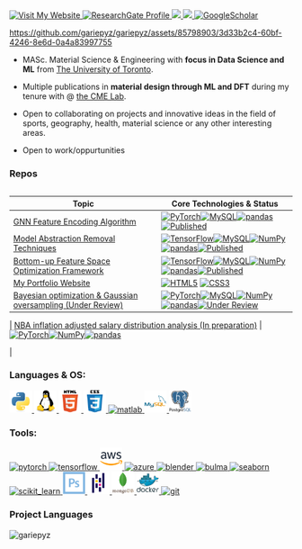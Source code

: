 

<a href="https://gariepyz.github.io/">
    <img src="https://img.shields.io/badge/Visit-My%20Website-brightgreen?style=flat&logo=github" alt="Visit My Website">
</a>
<a href="https://www.researchgate.net/profile/Zachary-Gariepy/publications">
    <img src="https://img.shields.io/badge/ResearchGate-Profile-brightgreen?style=flat&logo=researchgate" alt="ResearchGate Profile">
</a>
</a>  
<a href="https://www.linkedin.com/in/zachary-gariepy/">
    <img src="https://img.shields.io/badge/-Linkedin-blue?style=flat-square&logo=linkedin">
</a>
<a href="mailto:zgariepy123@gmail.com">
    <img src="https://img.shields.io/badge/-Email-red?style=flat-square&logo=gmail&logoColor=white">
</a>
<a href='https://scholar.google.com/citations?hl=en&user=ZGXWVvAAAAAJ&view_op=list_works&sortby=pubdate' target="_blank">
    <img alt='GoogleScholar' src='https://img.shields.io/badge/Scholar-100000?style=flat&logo=GoogleScholar&logoColor=white&&color=0181FF'>
</a>
<br/> 

<!-- <a href="https://github.com/gariepyz"> -->
<!-- <img src="https://raw.githubusercontent.com/gariepyz/gariepyz.github.io/main/images/mural.jpeg" width="20%" alt="Scaled Down Image"> -->
<!-- </a> -->


https://github.com/gariepyz/gariepyz/assets/85798903/3d33b2c4-60bf-4246-8e6d-0a4a83997755

<!-- <video width='853' height='414' loop autoplay> -->
<!--     <source src="https://raw.githubusercontent.com/gariepyz/gariepyz/main/media/banner.mp4" type="video/mp4"> -->
<!--     Your browser does not support the video tag. -->
<!-- </video> -->

</p>

* MASc. Material Science & Engineering with **focus in Data Science and ML** from [The University of Toronto](https://gradstudies.engineering.utoronto.ca/). 

* Multiple publications in **material design through ML and DFT** during my tenure with @ [the CME Lab](http://www.ecf.utoronto.ca/~singhc17/index.html).

* Open to collaborating on projects and innovative ideas in the field of sports, geography, health, material science or any other interesting areas. 

* Open to work/oppurtunities

### Repos
<table>

|Topic | Core Technologies & Status|
|--|--|
| [GNN Feature Encoding Algorithm](https://github.com/gariepyz/Automatic-Graph-Representation-Algorithm-For-Graph-Neural-Networks) | [![PyTorch](https://img.shields.io/badge/-PyTorch-EE4C2C?style=flat&logo=pytorch&logoColor=white)](https://pytorch.org/)[![MySQL](https://img.shields.io/badge/-MySQL-4479A1?style=flat&logo=mysql&logoColor=white)](https://www.mysql.com/)[![pandas](https://img.shields.io/badge/-pandas-150458?style=flat&logo=pandas&logoColor=white)](https://pandas.pydata.org/)[![Published](https://img.shields.io/badge/-Published-007BFF?style=flat&logo=graduation-cap&logoColor=white)](https://pubs.aip.org/aip/aml/article/1/3/036103/2900763/Automatic-graph-representation-algorithm-for)| 
[Model Abstraction Removal Techniques](https://github.com/gariepyz/NN-Decomposition-For-Empirically-Derived-Insight) |[![TensorFlow](https://img.shields.io/badge/-TensorFlow-FF6F00?style=flat&logo=tensorflow&logoColor=white)](https://www.tensorflow.org/)[![MySQL](https://img.shields.io/badge/-MySQL-4479A1?style=flat&logo=mysql&logoColor=white)](https://www.mysql.com/)[![NumPy](https://img.shields.io/badge/-NumPy-013243?style=flat&logo=numpy&logoColor=white)](https://numpy.org/) [![pandas](https://img.shields.io/badge/-pandas-150458?style=flat&logo=pandas&logoColor=white)](https://pandas.pydata.org/)[![Published](https://img.shields.io/badge/-Published-007BFF?style=flat&logo=graduation-cap&logoColor=white)](https://pubs.acs.org/doi/10.1021/acscatal.2c03675)|
[Bottom-up Feature Space Optimization Framework](https://github.com/gariepyz/Machine-Learning-Powered-Bottom-up-Alloy-Catalyst-Discovery) |[![TensorFlow](https://img.shields.io/badge/-TensorFlow-FF6F00?style=flat&logo=tensorflow&logoColor=white)](https://www.tensorflow.org/)[![MySQL](https://img.shields.io/badge/-MySQL-4479A1?style=flat&logo=mysql&logoColor=white)](https://www.mysql.com/)[![NumPy](https://img.shields.io/badge/-NumPy-013243?style=flat&logo=numpy&logoColor=white)](https://numpy.org/)[![pandas](https://img.shields.io/badge/-pandas-150458?style=flat&logo=pandas&logoColor=white)](https://pandas.pydata.org/)[![Published](https://img.shields.io/badge/-Published-007BFF?style=flat&logo=graduation-cap&logoColor=white)](https://pubs.rsc.org/en/content/articlelanding/2023/YA/D2YA00316C)|
[My Portfolio Website](https://gariepyz.github.io/) | [![HTML5](https://img.shields.io/badge/-HTML5-E34F26?style=flat&logo=html5&logoColor=white)](https://www.w3.org/TR/html52/) [![CSS3](https://img.shields.io/badge/-CSS3-1572B6?style=flat&logo=css3&logoColor=white)](https://www.w3.org/Style/CSS/Overview.en.html) 
[Bayesian optimization & Gaussian oversampling (Under Review)](https://github.com/gariepyz) |[![PyTorch](https://img.shields.io/badge/-PyTorch-EE4C2C?style=flat&logo=pytorch&logoColor=white)](https://pytorch.org/)[![MySQL](https://img.shields.io/badge/-MySQL-4479A1?style=flat&logo=mysql&logoColor=white)](https://www.mysql.com/)[![NumPy](https://img.shields.io/badge/-NumPy-013243?style=flat&logo=numpy&logoColor=white)](https://numpy.org/)[![pandas](https://img.shields.io/badge/-pandas-150458?style=flat&logo=pandas&logoColor=white)](https://pandas.pydata.org/)[![Under Review](https://img.shields.io/badge/-Under%20Review-FF6F61?style=flat&logo=graduation-cap&logoColor=white)](https://www.researchgate.net/profile/Zachary-Gariepy/publications)
|
[NBA inflation adjusted salary distribution analysis (In preparation)](https://github.com/gariepyz) |[![PyTorch](https://img.shields.io/badge/-PyTorch-EE4C2C?style=flat&logo=pytorch&logoColor=white)](https://pytorch.org/)[![NumPy](https://img.shields.io/badge/-NumPy-013243?style=flat&logo=numpy&logoColor=white)](https://numpy.org/)[![pandas](https://img.shields.io/badge/-pandas-150458?style=flat&logo=pandas&logoColor=white)](https://pandas.pydata.org/)


|


### Languages & OS:

<p align="left">  
<a href="https://www.python.org" target="_blank" rel="noreferrer"> <img src="https://raw.githubusercontent.com/devicons/devicon/master/icons/python/python-original.svg" alt="python" width="40" height="40"/> </a> 
<a href="https://www.linux.org/" target="_blank" rel="noreferrer"> <img src="https://raw.githubusercontent.com/devicons/devicon/master/icons/linux/linux-original.svg" alt="linux" width="40" height="40"/> </a>
 <a href="https://www.w3.org/html/" target="_blank" rel="noreferrer"> <img src="https://raw.githubusercontent.com/devicons/devicon/master/icons/html5/html5-original-wordmark.svg" alt="html5" width="40" height="40"/> </a> 
 <a href="https://www.w3schools.com/css/" target="_blank" rel="noreferrer"> <img src="https://raw.githubusercontent.com/devicons/devicon/master/icons/css3/css3-original-wordmark.svg" alt="css3" width="40" height="40"/> </a>
 <a href="https://www.mathworks.com/" target="_blank" rel="noreferrer"> <img src="https://upload.wikimedia.org/wikipedia/commons/2/21/Matlab_Logo.png" alt="matlab" width="40" height="40"/> </a>
 <a href="https://www.mysql.com/" target="_blank" rel="noreferrer"> <img src="https://raw.githubusercontent.com/devicons/devicon/master/icons/mysql/mysql-original-wordmark.svg" alt="mysql" width="40" height="40"/> </a> 
<a href="https://www.postgresql.org" target="_blank" rel="noreferrer"> <img src="https://raw.githubusercontent.com/devicons/devicon/master/icons/postgresql/postgresql-original-wordmark.svg" alt="postgresql" width="40" height="40"/> </a> 
  </p>

### Tools:

<p align="left"> <a href="https://pytorch.org/" target="_blank" rel="noreferrer"> <img src="https://www.vectorlogo.zone/logos/pytorch/pytorch-icon.svg" alt="pytorch" width="40" height="40"/> </a> 
<a href="https://www.tensorflow.org" target="_blank" rel="noreferrer"> <img src="https://www.vectorlogo.zone/logos/tensorflow/tensorflow-icon.svg" alt="tensorflow" width="40" height="40"/> </a>
<a href="https://aws.amazon.com" target="_blank" rel="noreferrer"> <img src="https://raw.githubusercontent.com/devicons/devicon/master/icons/amazonwebservices/amazonwebservices-original-wordmark.svg" alt="aws" width="40" height="40"/>
<a href="https://azure.microsoft.com/en-in/" target="_blank" rel="noreferrer"> <img src="https://www.vectorlogo.zone/logos/microsoft_azure/microsoft_azure-icon.svg" alt="azure" width="40" height="40"/> </a> 
<a href="https://www.blender.org/" target="_blank" rel="noreferrer"> <img src="https://download.blender.org/branding/community/blender_community_badge_white.svg" alt="blender" width="40" height="40"/> </a> 
<a href="https://bulma.io/" target="_blank" rel="noreferrer"> <img src="https://raw.githubusercontent.com/gilbarbara/logos/804dc257b59e144eaca5bc6ffd16949752c6f789/logos/bulma.svg" alt="bulma" width="40" height="40"/> </a>
<a href="https://seaborn.pydata.org/" target="_blank" rel="noreferrer"> <img src="https://seaborn.pydata.org/_images/logo-mark-lightbg.svg" alt="seaborn" width="40" height="40"/> </a> 
<a href="https://scikit-learn.org/" target="_blank" rel="noreferrer"> <img src="https://upload.wikimedia.org/wikipedia/commons/0/05/Scikit_learn_logo_small.svg" alt="scikit_learn" width="40" height="40"/> </a> 
<a href="https://www.photoshop.com/en" target="_blank" rel="noreferrer"> <img src="https://raw.githubusercontent.com/devicons/devicon/master/icons/photoshop/photoshop-line.svg" alt="photoshop" width="40" height="40"/> </a>
<a href="https://pandas.pydata.org/" target="_blank" rel="noreferrer"> <img src="https://raw.githubusercontent.com/devicons/devicon/2ae2a900d2f041da66e950e4d48052658d850630/icons/pandas/pandas-original.svg" alt="pandas" width="40" height="40"/> </a> 
<a href="https://www.mongodb.com/" target="_blank" rel="noreferrer"> <img src="https://raw.githubusercontent.com/devicons/devicon/master/icons/mongodb/mongodb-original-wordmark.svg" alt="mongodb" width="40" height="40"/> </a> 
<a href="https://www.docker.com/" target="_blank" rel="noreferrer"> <img src="https://raw.githubusercontent.com/devicons/devicon/master/icons/docker/docker-original-wordmark.svg" alt="docker" width="40" height="40"/> </a> 
<a href="https://git-scm.com/" target="_blank" rel="noreferrer"> <img src="https://www.vectorlogo.zone/logos/git-scm/git-scm-icon.svg" alt="git" width="40" height="40"/> </a>
</p>

### Project Languages
<p><img align="center" src="https://github-readme-stats.vercel.app/api/top-langs?username=gariepyz&show_icons=true&locale=en&layout=compact" alt="gariepyz" /></p>
